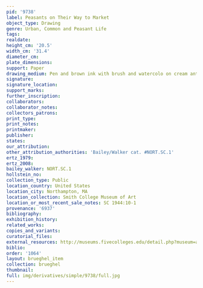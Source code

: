 ```yaml
---
pid: '9738'
label: Peasants on Their Way to Market
object_type: Drawing
genre: Urban, Common and Peasant Life
tags: 
realdate: 
height_cm: '20.5'
width_cm: '31.4'
diameter_cm: 
plate_dimensions: 
support: Paper
drawing_medium: Pen and brown ink with brush and watercolo on cream antique laid paper
signature: 
signature_location: 
support_marks: 
further_inscription: 
collaborators: 
collaborator_notes: 
collectors_patrons: 
print_type: 
print_notes: 
printmaker: 
publisher: 
states: 
our_attribution: 
other_attribution_authorities: 'Bailey/Walker cat. #NORT.SC.1'
ertz_1979: 
ertz_2008: 
bailey_walker: NORT.SC.1
hollstein_no: 
collection_type: Public
location_country: United States
location_city: Northampton, MA
location_collection: Smith College Museum of Art
location_or_most_recent_sale_notes: SC 1944:10-1
provenance: '6937'
bibliography: 
exhibition_history: 
related_works: 
copies_and_variants: 
curatorial_files: 
external_resources: http://museums.fivecolleges.edu/detail.php?museum=all&t=objects&type=all&f=&s=brueghel&record=2
biblio: 
order: '1064'
layout: brueghel_item
collection: brueghel
thumbnail: 
full: img/derivatives/simple/9738/full.jpg
---
```

